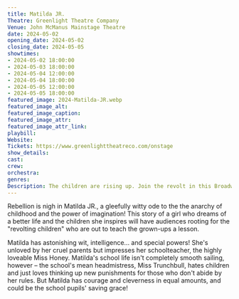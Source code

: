 ```yaml
---
title: Matilda JR.
Theatre: Greenlight Theatre Company
Venue: John McManus Mainstage Theatre
date: 2024-05-02
opening_date: 2024-05-02
closing_date: 2024-05-05
showtimes:
- 2024-05-02 18:00:00
- 2024-05-03 18:00:00
- 2024-05-04 12:00:00
- 2024-05-04 18:00:00
- 2024-05-05 12:00:00
- 2024-05-05 18:00:00
featured_image: 2024-Matilda-JR.webp
featured_image_alt: 
featured_image_caption: 
featured_image_attr: 
featured_image_attr_link: 
playbill:
Website: 
Tickets: https://www.greenlighttheatreco.com/onstage
show_details: 
cast:
crew:
orchestra:
genres: 
Description: The children are rising up. Join the revolt in this Broadway Junior adaptation of the Tony Award-winning hit!
---
```

Rebellion is nigh in Matilda JR., a gleefully witty ode to the the anarchy of childhood and the power of imagination! This story of a girl who dreams of a better life and the children she inspires will have audiences rooting for the "revolting children" who are out to teach the grown-ups a lesson.

Matilda has astonishing wit, intelligence... and special powers! She's unloved by her cruel parents but impresses her schoolteacher, the highly loveable Miss Honey. Matilda's school life isn't completely smooth sailing, however – the school's mean headmistress, Miss Trunchbull, hates children and just loves thinking up new punishments for those who don't abide by her rules. But Matilda has courage and cleverness in equal amounts, and could be the school pupils' saving grace!